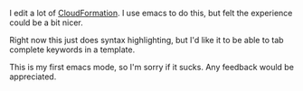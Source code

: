 I edit a lot of [CloudFormation](http://aws.amazon.com/cloudformation/). I use emacs to do this, but felt the experience could be a bit nicer. 

Right now this just does syntax highlighting, but I'd like it to be able to tab complete keywords in a template.

This is my first emacs mode, so I'm sorry if it sucks. Any feedback would be appreciated. 
